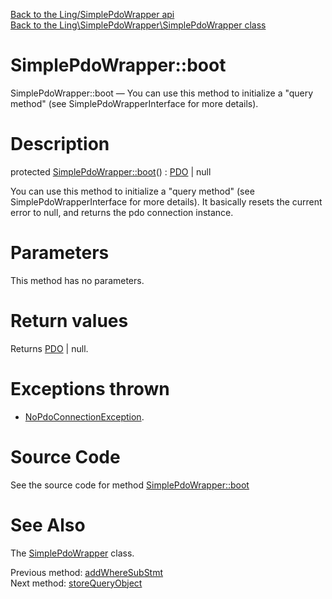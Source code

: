[Back to the Ling/SimplePdoWrapper api](https://github.com/lingtalfi/SimplePdoWrapper/blob/master/doc/api/Ling/SimplePdoWrapper.md)<br>
[Back to the Ling\SimplePdoWrapper\SimplePdoWrapper class](https://github.com/lingtalfi/SimplePdoWrapper/blob/master/doc/api/Ling/SimplePdoWrapper/SimplePdoWrapper.md)


SimplePdoWrapper::boot
================



SimplePdoWrapper::boot — You can use this method to initialize a "query method" (see SimplePdoWrapperInterface for more details).




Description
================


protected [SimplePdoWrapper::boot](https://github.com/lingtalfi/SimplePdoWrapper/blob/master/doc/api/Ling/SimplePdoWrapper/SimplePdoWrapper/boot.md)() : [PDO](https://www.php.net/manual/en/class.pdo.php) | null




You can use this method to initialize a "query method" (see SimplePdoWrapperInterface for more details).
It basically resets the current error to null, and returns the pdo connection instance.




Parameters
================

This method has no parameters.


Return values
================

Returns [PDO](https://www.php.net/manual/en/class.pdo.php) | null.


Exceptions thrown
================

- [NoPdoConnectionException](https://github.com/lingtalfi/SimplePdoWrapper/blob/master/doc/api/Ling/SimplePdoWrapper/Exception/NoPdoConnectionException.md).&nbsp;







Source Code
===========
See the source code for method [SimplePdoWrapper::boot](https://github.com/lingtalfi/SimplePdoWrapper/blob/master/SimplePdoWrapper.php#L482-L486)


See Also
================

The [SimplePdoWrapper](https://github.com/lingtalfi/SimplePdoWrapper/blob/master/doc/api/Ling/SimplePdoWrapper/SimplePdoWrapper.md) class.

Previous method: [addWhereSubStmt](https://github.com/lingtalfi/SimplePdoWrapper/blob/master/doc/api/Ling/SimplePdoWrapper/SimplePdoWrapper/addWhereSubStmt.md)<br>Next method: [storeQueryObject](https://github.com/lingtalfi/SimplePdoWrapper/blob/master/doc/api/Ling/SimplePdoWrapper/SimplePdoWrapper/storeQueryObject.md)<br>

